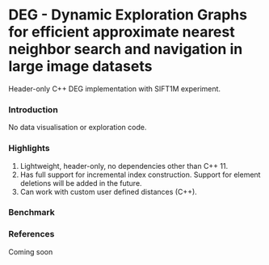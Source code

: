 # DEG - Dynamic Exploration Graphs for efficient approximate nearest neighbor search and navigation in large image datasets
Header-only C++ DEG implementation with SIFT1M experiment.

### Introduction
No data visualisation or exploration code. 

### Highlights
1) Lightweight, header-only, no dependencies other than C++ 11.
2) Has full support for incremental index construction. Support for element deletions will be added in the future.
3) Can work with custom user defined distances (C++).

### Benchmark


### References

Coming soon
